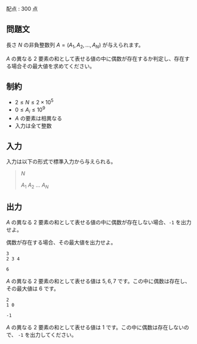 配点 : $300$ 点

## 問題文

長さ $N$ の非負整数列 $A=(A_1,A_2,\ldots,A_N)$ が与えられます。

$A$ の異なる $2$ 要素の和として表せる値の中に偶数が存在するか判定し、存在する場合その最大値を求めてください。

## 制約

- $2\leq N \leq 2\times 10^5$
- $0\leq A_i\leq 10^9$
- $A$ の要素は相異なる
- 入力は全て整数

## 入力

入力は以下の形式で標準入力から与えられる。

> $N$
> 
> $A_1$ $A_2$ $\ldots$ $A_N$

## 出力

$A$ の異なる $2$ 要素の和として表せる値の中に偶数が存在しない場合、`-1` を出力せよ。

偶数が存在する場合、その最大値を出力せよ。

```input1
3
2 3 4
```

```output1
6
```

$A$ の異なる $2$ 要素の和として表せる値は $5,6,7$ です。この中に偶数は存在し、その最大値は $6$ です。

```input2
2
1 0
```

```output2
-1
```

$A$ の異なる $2$ 要素の和として表せる値は $1$ です。この中に偶数は存在しないので、 `-1` を出力してください。